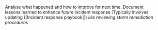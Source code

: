 Analyse what happened and how to improve for next time.
Document lessons learned to enhance future incident response (Typically involves updating [[Incident response playbook]])
*like reviewing storm remediation procedures*